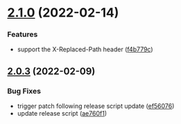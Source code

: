 # [2.1.0](https://github.com/alexandermendes/current-url/compare/v2.0.3...v2.1.0) (2022-02-14)


### Features

* support the X-Replaced-Path header ([f4b779c](https://github.com/alexandermendes/current-url/commit/f4b779cea99d68d9235809d14c212935ed23170f))

## [2.0.3](https://github.com/alexandermendes/current-url/compare/v2.0.2...v2.0.3) (2022-02-09)


### Bug Fixes

* trigger patch following release script update ([ef56076](https://github.com/alexandermendes/current-url/commit/ef560769d53c025d3fdcccf0788a2aa3cabce2f0))
* update release script ([ae760f1](https://github.com/alexandermendes/current-url/commit/ae760f1151c2490085415fdb9a3f0968f2ed0771))
